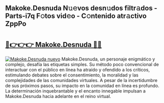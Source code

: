 ## Makoke.Desnuda N𝚞𝚎vos desn𝚞dos filtr𝚊dos - Parts-i7q F𝚘tos vid𝚎o - C𝚘ntenido atr𝚊ctivo ZppPo

# <h2><a href="http://mb3liiu.tromn.icu/?c=Makoke.Desnuda">🔗👉👉👉 Makoke.Desnuda 🔗🔗</a></h2>

[![Makoke.Desnuda nuevo](https://i.imgur.com/pEAQMta.gif)](http://mb3liiu.tromn.icu/?c=Makoke.Desnuda)
Makoke.Desnuda, un personaje enigmático y complejo, desafía las etiquetas simples. Su método poco convencional de interactuar con el público en línea ha atraído y ofendido a los críticos, estimulando debates sobre el consentimiento, la moralidad y las complejidades de las comunidades virtuales. A pesar de la incertidumbre de sus próximos pasos, su impacto en la comunidad en línea es profundo. La determinación inquebrantable y el encanto innegable impulsan a Makoke.Desnuda hacia adelante en el reino virtual.

